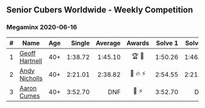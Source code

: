 ## Senior Cubers Worldwide - Weekly Competition
### Megaminx 2020-06-16

| # | Name | Age | Single | Average | Awards | Solve 1 | Solve 2 | Solve 3 | Solve 4 | Solve 5 | Video |
| :--: | -- | :--: | --: | --: | :--: | --: | --: | --: | --: | --: | :-- |
| 1 | [Geoff Hartnell](../../persons/geoff_hartnell/minx.md) | 40+ | 1:38.72 | 1:45.10 | 🏆 🥇 | 1:50.26 | 1:46.01 | 1:38.72 | 1:41.12 | 1:48.16 | [Link](https://www.facebook.com/events/604103587178706/permalink/604206750501723/) |
| 2 | [Andy Nicholls](../../persons/andy_nicholls/minx.md) | 40+ | 2:21.01 | 2:38.82 | 🥈 🔥 ⚡ | 2:54.55 | 2:21.01 | 2:40.89 | DNS | DNS | [Link](https://www.facebook.com/events/604103587178706/permalink/606984593557272/) |
| 3 | [Aaron Cumes](../../persons/aaron_cumes/minx.md) | 40+ | 3:52.70 | DNF | 🥉 ⚡ | 3:52.70 | DNS | DNS | DNS | DNS | [Link](https://www.facebook.com/events/604103587178706/permalink/604969967092068/) |

<!-- Global site tag (gtag.js) - Google Analytics -->
<script async src="https://www.googletagmanager.com/gtag/js?id=UA-86348435-3"></script>
<script>window.dataLayer = window.dataLayer || []; function gtag() {dataLayer.push(arguments);} gtag('js', new Date()); gtag('config', 'UA-86348435-3');</script>
